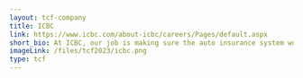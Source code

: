 ```yaml
---
layout: tcf-company
title: ICBC
link: https://www.icbc.com/about-icbc/careers/Pages/default.aspx
short_bio: At ICBC, our job is making sure the auto insurance system works for all road users. We make decisions with every British Columbian in mind and support drivers both on and off the road. Working closely with our staff, stakeholders and partners, we're committed to a safer B.C. and an insurance system we can be proud of — now and in the future.
imageLink: /files/tcf2023/icbc.png
type: tcf
---
```

